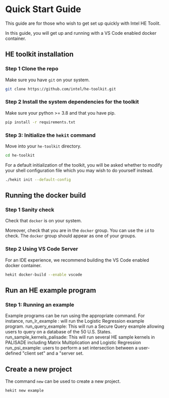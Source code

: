 # Quick Start Guide

This guide are for those who wish to get set up quickly with Intel HE Toolit.

In this guide, you will get up and running with a VS Code enabled docker container.

## HE toolkit installation

### Step 1 Clone the repo
Make sure you have `git` on your system.
```bash
git clone https://github.com/intel/he-toolkit.git
```

### Step 2 Install the system dependencies for the toolkit 
Make sure your python >= 3.8 and that you have pip.

```bash
pip install -r requirements.txt
```

### Step 3: Initialize the `hekit` command
Move into your `he-toolkit` directory.
```bash
cd he-toolkit
```

For a default initialization of the toolkit, you will be asked
whether to modify your shell configuration file which you may wish to do yourself instead.
```bash
./hekit init --default-config
```


## Running the docker build

### Step 1 Sanity check
Check that `docker` is on your system. 

Moreover, check that you are in the `docker` group. You can use the `id` to check. The
`docker` group should appear as one of your groups.


### Step 2 Using VS Code Server
For an IDE experience, we recommend building the VS Code enabled docker container.
 ```bash
hekit docker-build --enable vscode
```

## Run an HE example program

### Step 1: Running an example
Example programs can be run using the appropriate command. For instance,
run_lr_example : will run the Logistic Regression example program.
run_query_example: This will run a Secure Query example allowing users to query
on a database of the 50 U.S. States.
run_sample_kernels_palisade: This will run several HE sample kernels in
PALISADE including Matrix Multiplication and Logistic Regression
run_psi_example: users to perform a set intersection between a user-defined
"client set" and a "server set.

## Create a new project
The command `new` can be used to create a new project.
```bash
hekit new example
```
